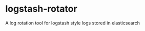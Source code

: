 logstash-rotator
================

A log rotation tool for logstash style logs stored in elasticsearch
